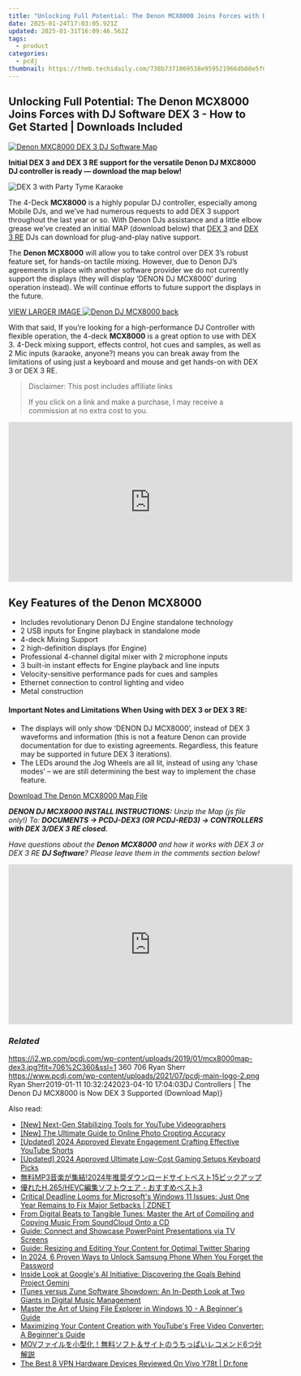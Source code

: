 ```yaml
---
title: "Unlocking Full Potential: The Denon MCX8000 Joins Forces with DJ Software DEX 3 - How to Get Started | Downloads Included"
date: 2025-01-24T17:03:05.921Z
updated: 2025-01-31T16:09:46.562Z
tags:
  - product
categories:
  - pcdj
thumbnail: https://thmb.techidaily.com/738b7371069538e959521966db00e5f006e9b11d983f215b33d6c4263c894748.png
---
```


## Unlocking Full Potential: The Denon MCX8000 Joins Forces with DJ Software DEX 3 - How to Get Started | Downloads Included

[![Denon MXC8000 DEX 3 DJ Software Map](https://i2.wp.com/pcdj.com/wp-content/uploads/2019/01/mcx8000map-dex3.jpg?resize=706%2C321&ssl=1)](https://i2.wp.com/pcdj.com/wp-content/uploads/2019/01/mcx8000map-dex3.jpg?fit=706%2C360&ssl=1 "Denon MXC8000 DEX 3 DJ Software Map")

**Initial DEX 3 and DEX 3 RE support for the versatile Denon DJ MXC8000 DJ controller is ready — download the map below!**

![DEX 3 with Party Tyme Karaoke](https://i0.wp.com/pcdj.com/wp-content/uploads/2018/10/IMG_4893.jpg?fit=300%2C286&ssl=1 "DEX 3 With Party Tyme")

The 4-Deck **MCX8000** is a highly popular DJ controller, especially among Mobile DJs, and we’ve had numerous requests to add DEX 3 support throughout the last year or so. With Denon DJs assistance and a little elbow grease we’ve created an initial MAP (download below) that [DEX 3](https://tools.techidaily.com/pcdj/products/) and [DEX 3 RE](https://tools.techidaily.com/pcdj/products/) DJs can download for plug-and-play native support.

The **Denon MCX8000** will allow you to take control over DEX 3’s robust feature set, for hands-on tactile mixing. However, due to Denon DJ’s agreements in place with another software provider we do not currently support the displays (they will display ‘DENON DJ MCX8000’ during operation instead). We will continue efforts to future support the displays in the future.

[VIEW LARGER IMAGE ![](https://i1.wp.com/pcdj.com/wp-content/uploads/2019/01/denon-dj-mcx8000-back-1024x157.jpg?fit=300%2C46&ssl=1 "Denon DJ MCX8000 back")](https://i1.wp.com/pcdj.com/wp-content/uploads/2019/01/denon-dj-mcx8000-back-1024x157.jpg?fit=1024%2C157&ssl=1)

With that said, If you’re looking for a high-performance DJ Controller with flexible operation, the 4-deck **MCX8000** is a great option to use with DEX 3\. 4-Deck mixing support, effects control, hot cues and samples, as well as 2 Mic inputs (karaoke, anyone?) means you can break away from the limitations of using just a keyboard and mouse and get hands-on with DEX 3 or DEX 3 RE.

>  Disclaimer: This post includes affiliate links
>
>  If you click on a link and make a purchase, I may receive a commission at no extra cost to you.
>

<!-- affiliate ads begin -->
<iframe width="560" height="315" src="https://www.youtube.com/embed/OFDHJnZLwTA?si=WThcb2h76AnZDzcQ" title="YouTube video player" frameborder="0" allow="accelerometer; autoplay; clipboard-write; encrypted-media; gyroscope; picture-in-picture; web-share" referrerpolicy="strict-origin-when-cross-origin" allowfullscreen></iframe>
<!-- affiliate ads end -->

## Key Features of the Denon MCX8000

* Includes revolutionary Denon DJ Engine standalone technology
* 2 USB inputs for Engine playback in standalone mode
* 4-deck Mixing Support
* 2 high-definition displays (for Engine)
* Professional 4-channel digital mixer with 2 microphone inputs
* 3 built-in instant effects for Engine playback and line inputs
* Velocity-sensitive performance pads for cues and samples
* Ethernet connection to control lighting and video
* Metal construction

#### Important Notes and Limitations When Using with DEX 3 or DEX 3 RE:

* The displays will only show ‘DENON DJ MCX8000’, instead of DEX 3 waveforms and information (this is not a feature Denon can provide documentation for due to existing agreements. Regardless, this feature may be supported in future DEX 3 iterations).
* The LEDs around the Jog Wheels are all lit, instead of using any ‘chase modes’ – we are still determining the best way to implement the chase feature.

[Download The Denon MCX8000 Map File](https://tools.techidaily.com/pcdj/products/)

_**DENON DJ MCX8000 INSTALL INSTRUCTIONS:** Unzip the Map (js file only!) To: **DOCUMENTS -> PCDJ-DEX3 (OR PCDJ-RED3) -> CONTROLLERS with DEX 3/DEX 3 RE closed.**_ 

_Have questions about the **Denon MCX8000** and how it works with DEX 3 or DEX 3 RE **DJ Software**? Please leave them in the comments section below!_

<!-- affiliate ads begin -->
<iframe width="560" height="315" src="https://www.youtube.com/embed/8dH3yHH9IX8?si=geiW5KbIljSFT9pz" title="YouTube video player" frameborder="0" allow="accelerometer; autoplay; clipboard-write; encrypted-media; gyroscope; picture-in-picture; web-share" referrerpolicy="strict-origin-when-cross-origin" allowfullscreen></iframe>
<!-- affiliate ads end -->

### _Related_

https://i2.wp.com/pcdj.com/wp-content/uploads/2019/01/mcx8000map-dex3.jpg?fit=706%2C360&ssl=1 360 706 Ryan Sherr https://www.pcdj.com/wp-content/uploads/2021/07/pcdj-main-logo-2.png Ryan Sherr2019-01-11 10:32:242023-04-10 17:04:03DJ Controllers | The Denon DJ MCX8000 is Now DEX 3 Supported (Download Map)}

<ins class="adsbygoogle"
     style="display:block"
     data-ad-format="autorelaxed"
     data-ad-client="ca-pub-7571918770474297"
     data-ad-slot="1223367746"></ins>

<ins class="adsbygoogle"
     style="display:block"
     data-ad-client="ca-pub-7571918770474297"
     data-ad-slot="8358498916"
     data-ad-format="auto"
     data-full-width-responsive="true"></ins>

<span class="atpl-alsoreadstyle">Also read:</span>
<div><ul>
<li><a href="https://fox-access.techidaily.com/new-next-gen-stabilizing-tools-for-youtube-videographers/"><u>[New] Next-Gen Stabilizing Tools for YouTube Videographers</u></a></li>
<li><a href="https://fox-boxes.techidaily.com/new-the-ultimate-guide-to-online-photo-cropting-accuracy/"><u>[New] The Ultimate Guide to Online Photo Cropting Accuracy</u></a></li>
<li><a href="https://youtube-docs.techidaily.com/ed-2024-approved-elevate-engagement-crafting-effective-youtube-shorts/"><u>[Updated] 2024 Approved Elevate Engagement Crafting Effective YouTube Shorts</u></a></li>
<li><a href="https://screen-recording.techidaily.com/updated-2024-approved-ultimate-low-cost-gaming-setups-keyboard-picks/"><u>[Updated] 2024 Approved Ultimate Low-Cost Gaming Setups Keyboard Picks</u></a></li>
<li><a href="https://discover-bits.techidaily.com/mp3202415/"><u>無料MP3音楽が集結!2024年推奨ダウンロードサイトベスト15ピックアップ</u></a></li>
<li><a href="https://discover-bits.techidaily.com/h265hevc-3/"><u>優れたH.265/HEVC編集ソフトウェア - おすすめベスト3</u></a></li>
<li><a href="https://win-docs.techidaily.com/critical-deadline-looms-for-microsofts-windows-11-issues-just-one-year-remains-to-fix-major-setbacks-zdnet/"><u>Critical Deadline Looms for Microsoft's Windows 11 Issues: Just One Year Remains to Fix Major Setbacks | ZDNET</u></a></li>
<li><a href="https://discover-bits.techidaily.com/from-digital-beats-to-tangible-tunes-master-the-art-of-compiling-and-copying-music-from-soundcloud-onto-a-cd/"><u>From Digital Beats to Tangible Tunes: Master the Art of Compiling and Copying Music From SoundCloud Onto a CD</u></a></li>
<li><a href="https://discover-bits.techidaily.com/guide-connect-and-showcase-powerpoint-presentations-via-tv-screens/"><u>Guide: Connect and Showcase PowerPoint Presentations via TV Screens</u></a></li>
<li><a href="https://discover-bits.techidaily.com/guide-resizing-and-editing-your-content-for-optimal-twitter-sharing/"><u>Guide: Resizing and Editing Your Content for Optimal Twitter Sharing</u></a></li>
<li><a href="https://android-unlock.techidaily.com/in-2024-6-proven-ways-to-unlock-samsung-phone-when-you-forget-the-password-by-drfone-android/"><u>In 2024, 6 Proven Ways to Unlock Samsung Phone When You Forget the Password</u></a></li>
<li><a href="https://tech-revival.techidaily.com/inside-look-at-googles-ai-initiative-discovering-the-goals-behind-project-gemini/"><u>Inside Look at Google's AI Initiative: Discovering the Goals Behind Project Gemini</u></a></li>
<li><a href="https://discover-bits.techidaily.com/itunes-versus-zune-software-showdown-an-in-depth-look-at-two-giants-in-digital-music-management/"><u>ITunes versus Zune Software Showdown: An In-Depth Look at Two Giants in Digital Music Management</u></a></li>
<li><a href="https://win-howtos.techidaily.com/master-the-art-of-using-file-explorer-in-windows-10-a-beginners-guide/"><u>Master the Art of Using File Explorer in Windows 10 - A Beginner's Guide</u></a></li>
<li><a href="https://discover-bits.techidaily.com/maximizing-your-content-creation-with-youtubes-free-video-converter-a-beginners-guide/"><u>Maximizing Your Content Creation with YouTube's Free Video Converter: A Beginner's Guide</u></a></li>
<li><a href="https://discover-bits.techidaily.com/mov6/"><u>MOVファイルを小型化！無料ソフト＆サイトのうちっぱいレコメンド6つ分解説</u></a></li>
<li><a href="https://fake-location.techidaily.com/the-best-8-vpn-hardware-devices-reviewed-on-vivo-y78t-drfone-by-drfone-virtual-android/"><u>The Best 8 VPN Hardware Devices Reviewed On Vivo Y78t | Dr.fone</u></a></li>
</ul></div>

